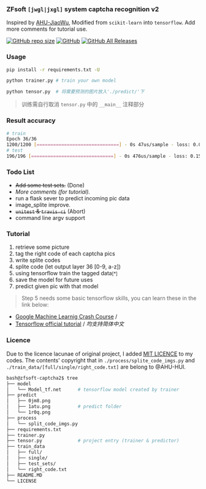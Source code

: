 ### ZFsoft `[jwgl|jxgl]` system captcha recognition v2

Inspired by [AHU-JiaoWu](https://github.com/AHU-HUI/AHU-JiaoWu),
Modified from `scikit-learn` into `tensorflow`. Add more comments for tutorial use.

[![GitHub repo size](https://img.shields.io/github/repo-size/symant233/zfsoft-captcha2)](https://github.com/symant233/zfsoft-captcha2/archive/master.zip) [![GitHub](https://img.shields.io/github/license/symant233/zfsoft-captcha2)](https://github.com/symant233/zfsoft-captcha2/blob/master/LICENSE) [![GitHub All Releases](https://img.shields.io/github/downloads/symant233/zfsoft-captcha2/total)](https://github.com/symant233/zfsoft-captcha2/releases)

### Usage
```bash
pip install -r requirements.txt -U

python trainer.py # train your own model

python tensor.py  # 将需要预测的图片放入'./predict/'下
```
> 训练需自行取消 `tensor.py` 中的 `__main__` 注释部分

### Result accuracy
```bash
# train
Epoch 36/36
1200/1200 [==============================] - 0s 47us/sample - loss: 0.0321 - acc: 0.9967
# test
196/196 [==============================] - 0s 476us/sample - loss: 0.1501 - acc: 0.9643
```

### Todo List
 - ~~Add some test sets.~~ (Done)
 - *More comments (for tutorial).*
 - run a flask sever to predict incoming pic data
 - image_splite improve.
 - ~~`unitest` & `travis-ci`~~ (Abort)
 - command line argv support

### Tutorial
1. retrieve some picture
2. tag the right code of each captcha pics
3. write splite codes 
4. splite code (let output layer 36 [0-9, a-z])
5. using tensorflow train the tagged data<small>[*]</small>
6. save the model for future uses
7. predict given pic with that model

> Step 5 needs some basic tensorflow skills, you can learn these in the link below:
 - [Google Machine Learnig Crash Course](https://developers.google.com/machine-learning/crash-course/prereqs-and-prework) /
 - [Tensorflow official tutorial](https://www.tensorflow.org/tutorials) /
*均支持简体中文*

### Licence
Due to the licence lacunae of original project, I added [MIT LICENCE](https://github.com/symant233/zfsoft-captcha2/blob/master/LICENSE) to my codes. The contents' copyright that in `./process/splite_code_imgs.py` and `./train_data/[full/single/right_code.txt]` are belong to @AHU-HUI.

```bash
bash@zfsoft-captcha2$ tree
├── model
│   └── Model_tf.net      # tensorflow model created by trainer
├── predict
│   ├── 0jm8.png
│   ├── 1atu.png          # predict folder
│   └── 1r0q.png
├── process   
│   └── split_code_imgs.py
├── requirements.txt      
├── trainer.py
├── tensor.py             # project entry (trainer & predictor)
├── train_data
│   ├── full/
│   ├── single/
│   ├── test_sets/
│   └── right_code.txt
├── README.MD
└── LICENSE
```